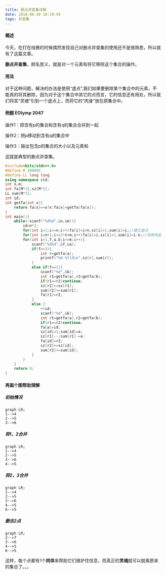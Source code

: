 ```yaml
---
title: 删点并查集详解
date: 2018-08-30 10:19:59
tags: 并查集
---
```


#### 概述

今天，在打在线赛的时候偶然发现自己对删点并查集的使用还不是很熟悉，所以就有了这篇文章。

**删点并查集**，顾名思义，就是对一个元素有将它移除这个集合的操作。

#### 用法
对于这种问题，解决的办法是使用“虚点”,我们如果要删除某个集合中的元素，不能真的将其删除，因为对于这个集合中其它的点而言，它的信息还有用处，所以我们将其“灵魂”引到一个虚点上，而将它的“肉身”放在原集合中。
<!--more-->
#### 例题 EOIymp 2047

操作1：把含有p的集合和含有q的集合合并到一起 

操作2：把p移动到含有q的集合中 

操作3：输出包含p的集合的大小以及元素和

这就是典型的删点并查集。

```c++
#include<bits/stdc++.h>
#define M 100005
#define LL long long
using namespace std;
int n,m;
int fa[M*3],sz[M*3];
LL sum[M*3];
int id;
int getfa(int x){
	return fa[x]==x?x:fa[x]=getfa(fa[x]);
}
int main(){
	while(~scanf("%d%d",&n,&m)){
		id=n*2;
		for(int i=1;i<=n;i++)fa[i]=i+n,sz[i]=1,sum[i]=i;//建立虚点
		for(int i=n+1;i<=2*n+m;i++)fa[i]=i,sz[i]=1,sum[i]=i-n;//存放肉身
		for(int i=1,f,a,b;i<=m;i++){
			scanf("%d%d",&f,&a);
			if(f==3){
				int r=getfa(a);
				printf("%d %lld\n",sz[r],sum[r]); 
			}
			else if(f==1){
				scanf("%d",&b);
				int r1=getfa(a),r2=getfa(b);
				if(r1==r2)continue;
				sz[r2]+=sz[r1];
				sum[r2]+=sum[r1];
				fa[r1]=r2;
			}
			else {
				++id;
				scanf("%d",&b);
				int r1=getfa(a),r2=getfa(b);
				if(r1==r2)continue;
				fa[a]=id;
				sz[id]=1;sum[id]=a;
				sz[r1]--;sum[r1]-=a;
				fa[id]=r2;
				sz[r2]+=sz[id];
				sum[r2]+=sum[id];
			}
		}
	}	
	return 0;
}
```

#### 再画个图帮助理解

##### 初始情况
```
graph LR;
1-->4
2-->5
3-->6
```
##### 将1，2合并
```
graph LR;
1-->4
2-->5
3-->6
4-->5
```
##### 将2，3合并
```
graph LR;
1-->4
2-->5
3-->6
4-->5
6-->5
```

##### 删去2点
```
graph LR;
2-->7
3-->6
4-->5
6-->5
```

这样，每个点都有1个**肉体**来帮助它们维护住信息，而真正的**灵魂**就可以脱离原来的集合了。。。
